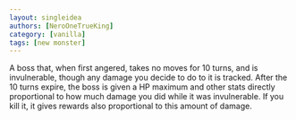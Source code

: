 ```yaml
---
layout: singleidea
authors: [NeroOneTrueKing]
category: [vanilla]
tags: [new monster]
---
```

A boss that, when first angered, takes no moves for 10 turns, and is
invulnerable, though any damage you decide to do to it is tracked. After the 10
turns expire, the boss is given a HP maximum and other stats directly
proportional to how much damage you did while it was invulnerable. If you kill
it, it gives rewards also proportional to this amount of damage.
